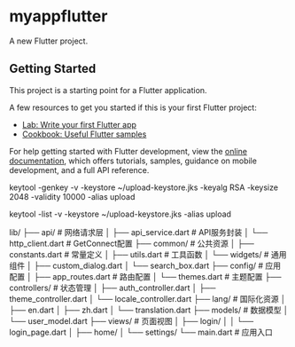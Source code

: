 # myappflutter

A new Flutter project.

## Getting Started

This project is a starting point for a Flutter application.

A few resources to get you started if this is your first Flutter project:

- [Lab: Write your first Flutter app](https://docs.flutter.dev/get-started/codelab)
- [Cookbook: Useful Flutter samples](https://docs.flutter.dev/cookbook)

For help getting started with Flutter development, view the
[online documentation](https://docs.flutter.dev/), which offers tutorials,
samples, guidance on mobile development, and a full API reference.




keytool -genkey -v -keystore ~/upload-keystore.jks -keyalg RSA -keysize 2048 -validity 10000 -alias upload

keytool -list -v -keystore ~/upload-keystore.jks -alias upload





lib/
├── api/                 # 网络请求层
│   ├── api_service.dart  # API服务封装
│   └── http_client.dart  # GetConnect配置
├── common/              # 公共资源
│   ├── constants.dart    # 常量定义
│   ├── utils.dart        # 工具函数
│   └── widgets/          # 通用组件
│       ├── custom_dialog.dart
│       └── search_box.dart
├── config/              # 应用配置
│   ├── app_routes.dart   # 路由配置
│   └── themes.dart       # 主题配置
├── controllers/         # 状态管理
│   ├── auth_controller.dart
│   ├── theme_controller.dart
│   └── locale_controller.dart
├── lang/                # 国际化资源
│   ├── en.dart
│   ├── zh.dart
│   └── translation.dart
├── models/              # 数据模型
│   └── user_model.dart
├── views/               # 页面视图
│   ├── login/
│   │   └── login_page.dart
│   ├── home/
│   └── settings/
└── main.dart            # 应用入口